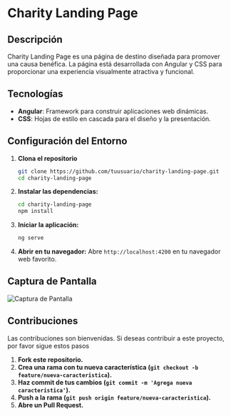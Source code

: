 # Charity Landing Page

## Descripción

Charity Landing Page es una página de destino diseñada para promover una causa benéfica. La página está desarrollada con Angular y CSS para proporcionar una experiencia visualmente atractiva y funcional.

## Tecnologías

- **Angular**: Framework para construir aplicaciones web dinámicas.
- **CSS**: Hojas de estilo en cascada para el diseño y la presentación.

## Configuración del Entorno

1. **Clona el repositorio**

   ```bash
   git clone https://github.com/tuusuario/charity-landing-page.git
   cd charity-landing-page
    ```

2. **Instalar las dependencias:**

    ```bash
    cd charity-landing-page
    npm install
    ```

3. **Iniciar la aplicación:**

    ```bash
    ng serve
    ```

4. **Abrir en tu navegador:** Abre `http://localhost:4200` en tu navegador web favorito.

## Captura de Pantalla

![Captura de Pantalla](https://res.cloudinary.com/dv4ukplcm/image/upload/f_auto,q_auto/v1/proyects/byekejxmdgzdcf84t2z9)

## Contribuciones

Las contribuciones son bienvenidas. Si deseas contribuir a este proyecto, por favor sigue estos pasos
1. **Fork este repositorio.**
2. **Crea una rama con tu nueva característica (`git checkout -b feature/nueva-caracteristica`).**
3. **Haz commit de tus cambios (`git commit -m 'Agrega nueva característica'`).**
4. **Push a la rama (`git push origin feature/nueva-caracteristica`).**
5. **Abre un Pull Request.**
